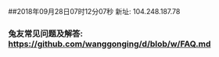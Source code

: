 ##2018年09月28日07时12分07秒 新址: 104.248.187.78
### 兔友常见问题及解答: https://github.com/wanggonging/d/blob/w/FAQ.md
